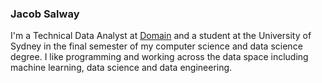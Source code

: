 ### Jacob Salway

I'm a Technical Data Analyst at [Domain](https://domain.com.au) and a student at the University of Sydney in the final semester of my computer science and data science degree. I like programming and working across the data space including machine learning, data science and data engineering.
